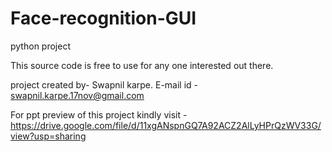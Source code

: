 # Face-recognition-GUI
python project

This source code is free to use for any one interested out there.

project created by- Swapnil karpe.
E-mail id - swapnil.karpe.17nov@gmail.com

For ppt preview of this project kindly visit - https://drive.google.com/file/d/11xgANspnGQ7A92ACZ2AlLyHPrQzWV33G/view?usp=sharing
